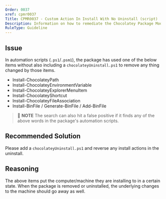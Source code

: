 ```yaml
---
Order: 0037
xref: cpmr0037
Title: CPMR0037 - Custom Action In Install With No Uninstall (script)
Description: Information on how to remediate the Chocolatey Package Moderation Rule 0037
RuleType: Guideline
---
```


<?! Include "../../../../../shared/package-validator-rule-guideline.txt" /?>

## Issue

In automation scripts (`.ps1`/`.psm1`), the package has used one of the below items without also including a `chocolateyUninstall.ps1` to remove any thing changed by those items.

 * Install-ChocolateyPath
 * Install-ChocolateyEnvironmentVariable
 * Install-ChocolateyExplorerMenuItem
 * Install-ChocolateyShortcut
 * Install-ChocolateyFileAssociation
 * Install-BinFile / Generate-BinFile / Add-BinFile

> :memo: **NOTE** The search can also hit a false positive if it finds any of the above words in the package's automation scripts.

## Recommended Solution

Please add a `chocolateyUninstall.ps1` and reverse any install actions in the uninstall.

## Reasoning

The above items put the computer/machine they are installing to in a certain state. When the package is removed or uninstalled, the underlying changes to the machine should go away as well.
